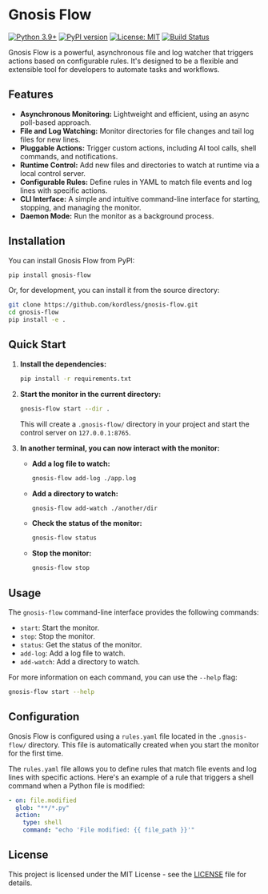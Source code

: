 # Gnosis Flow

[![Python 3.9+](https://img.shields.io/badge/python-3.9+-blue.svg)](https://www.python.org/downloads/release/python-390/)
[![PyPI version](https://badge.fury.io/py/gnosis-flow.svg)](https://badge.fury.io/py/gnosis-flow)
[![License: MIT](https://img.shields.io/badge/License-MIT-yellow.svg)](https://opensource.org/licenses/MIT)
[![Build Status](https://travis-ci.org/kordless/gnosis-flow.svg?branch=main)](https://travis-ci.org/kordless/gnosis-flow)

Gnosis Flow is a powerful, asynchronous file and log watcher that triggers actions based on configurable rules. It's designed to be a flexible and extensible tool for developers to automate tasks and workflows.

## Features

*   **Asynchronous Monitoring:** Lightweight and efficient, using an async poll-based approach.
*   **File and Log Watching:** Monitor directories for file changes and tail log files for new lines.
*   **Pluggable Actions:** Trigger custom actions, including AI tool calls, shell commands, and notifications.
*   **Runtime Control:** Add new files and directories to watch at runtime via a local control server.
*   **Configurable Rules:** Define rules in YAML to match file events and log lines with specific actions.
*   **CLI Interface:** A simple and intuitive command-line interface for starting, stopping, and managing the monitor.
*   **Daemon Mode:** Run the monitor as a background process.

## Installation

You can install Gnosis Flow from PyPI:

```bash
pip install gnosis-flow
```

Or, for development, you can install it from the source directory:

```bash
git clone https://github.com/kordless/gnosis-flow.git
cd gnosis-flow
pip install -e .
```

## Quick Start

1.  **Install the dependencies:**

    ```bash
    pip install -r requirements.txt
    ```

2.  **Start the monitor in the current directory:**

    ```bash
    gnosis-flow start --dir .
    ```

    This will create a `.gnosis-flow/` directory in your project and start the control server on `127.0.0.1:8765`.

3.  **In another terminal, you can now interact with the monitor:**

    *   **Add a log file to watch:**

        ```bash
        gnosis-flow add-log ./app.log
        ```

    *   **Add a directory to watch:**

        ```bash
        gnosis-flow add-watch ./another/dir
        ```

    *   **Check the status of the monitor:**

        ```bash
        gnosis-flow status
        ```

    *   **Stop the monitor:**

        ```bash
        gnosis-flow stop
        ```

## Usage

The `gnosis-flow` command-line interface provides the following commands:

*   `start`: Start the monitor.
*   `stop`: Stop the monitor.
*   `status`: Get the status of the monitor.
*   `add-log`: Add a log file to watch.
*   `add-watch`: Add a directory to watch.

For more information on each command, you can use the `--help` flag:

```bash
gnosis-flow start --help
```

## Configuration

Gnosis Flow is configured using a `rules.yaml` file located in the `.gnosis-flow/` directory. This file is automatically created when you start the monitor for the first time.

The `rules.yaml` file allows you to define rules that match file events and log lines with specific actions. Here's an example of a rule that triggers a shell command when a Python file is modified:

```yaml
- on: file.modified
  glob: "**/*.py"
  action:
    type: shell
    command: "echo 'File modified: {{ file_path }}'"
```

## License

This project is licensed under the MIT License - see the [LICENSE](LICENSE) file for details.
